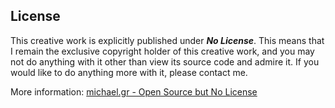 ## License

This creative work is explicitly published under _**No License**_.
This means that I remain the exclusive copyright holder of this creative work,
and you may not do anything with it other than view its source code and admire it.
If you would like to do anything more with it, please contact me.

More information: [michael.gr - Open Source but No License](https://blog.michael.gr/2018/04/open-source-but-no-license.html)
